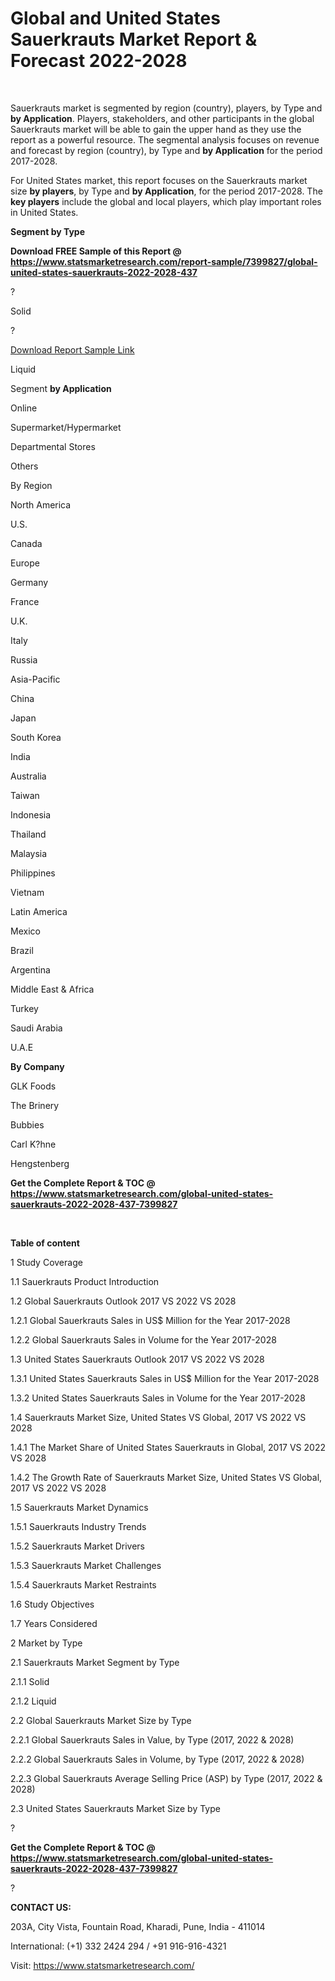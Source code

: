 <h1>Global and United States Sauerkrauts Market Report & Forecast 2022-2028</h1><br/><p>Sauerkrauts market is segmented by region (country), players, by Type and <strong>by Application</strong>. Players, stakeholders, and other participants in the global Sauerkrauts market will be able to gain the upper hand as they use the report as a powerful resource. The segmental analysis focuses on revenue and forecast by region (country), by Type and <strong>by Application</strong> for the period 2017-2028.</p>
 
 
 
 <p>For United States market, this report focuses on the Sauerkrauts market size <strong>by players</strong>, by Type and <strong>by Application</strong>, for the period 2017-2028. The <strong>key players</strong> include the global and local players, which play important roles in United States.</p>
 
 
 
 <p><strong>Segment by Type</strong></p>
 
 
 
 <div><b>Download FREE Sample of this Report @ <a href="https://www.statsmarketresearch.com/download-free-sample/7399827/global-united-states-sauerkrauts-2022-2028-437">https://www.statsmarketresearch.com/report-sample/7399827/global-united-states-sauerkrauts-2022-2028-437</a></b></div>
 
 
 
 <p>? </p>
 
 
 
 <p>Solid</p>
 
 
 
 <p>? </p>
 
 
 
 <p><a href="https://www.statsmarketresearch.com/download-free-sample/7399827/global-united-states-sauerkrauts-2022-2028-437">Download Report Sample Link</a></p>
 
 
 
 <p>Liquid</p>
 
 
 
 <p>Segment <strong>by Application</strong></p>
 
 
 
 <p>Online</p>
 
 
 
 <p>Supermarket/Hypermarket</p>
 
 
 
 <p>Departmental Stores</p>
 
 
 
 <p>Others</p>
 
 
 
 <p>By Region</p>
 
 
 
 <p>North America</p>
 
 
 
 <p>U.S.</p>
 
 
 
 <p>Canada</p>
 
 
 
 <p>Europe</p>
 
 
 
 <p>Germany</p>
 
 
 
 <p>France</p>
 
 
 
 <p>U.K.</p>
 
 
 
 <p>Italy</p>
 
 
 
 <p>Russia</p>
 
 
 
 <p>Asia-Pacific</p>
 
 
 
 <p>China</p>
 
 
 
 <p>Japan</p>
 
 
 
 <p>South Korea</p>
 
 
 
 <p>India</p>
 
 
 
 <p>Australia</p>
 
 
 
 <p>Taiwan</p>
 
 
 
 <p>Indonesia</p>
 
 
 
 <p>Thailand</p>
 
 
 
 <p>Malaysia</p>
 
 
 
 <p>Philippines</p>
 
 
 
 <p>Vietnam</p>
 
 
 
 <p>Latin America</p>
 
 
 
 <p>Mexico</p>
 
 
 
 <p>Brazil</p>
 
 
 
 <p>Argentina</p>
 
 
 
 <p>Middle East & Africa</p>
 
 
 
 <p>Turkey</p>
 
 
 
 <p>Saudi Arabia</p>
 
 
 
 <p>U.A.E</p>
 
 
 
 <p><strong>By Company</strong></p>
 
 
 
 <p>GLK Foods</p>
 
 
 
 <p>The Brinery</p>
 
 
 
 <p>Bubbies</p>
 
 
 
 <p>Carl K?hne</p>
 
 
 
 <p>Hengstenberg</p>
 
 
 
 <div><b>Get the Complete Report & TOC @ <a href="https://www.statsmarketresearch.com/global-united-states-sauerkrauts-2022-2028-437-7399827">https://www.statsmarketresearch.com/global-united-states-sauerkrauts-2022-2028-437-7399827</a></b></div>
 
 
 
 <p><br />
 
 <b>Table of content</b></p>
 
 
 
 <p>1 Study Coverage<br />
 
 1.1 Sauerkrauts Product Introduction<br />
 
 1.2 Global Sauerkrauts Outlook 2017 VS 2022 VS 2028<br />
 
 1.2.1 Global Sauerkrauts Sales in US$ Million for the Year 2017-2028<br />
 
 1.2.2 Global Sauerkrauts Sales in Volume for the Year 2017-2028<br />
 
 1.3 United States Sauerkrauts Outlook 2017 VS 2022 VS 2028<br />
 
 1.3.1 United States Sauerkrauts Sales in US$ Million for the Year 2017-2028<br />
 
 1.3.2 United States Sauerkrauts Sales in Volume for the Year 2017-2028<br />
 
 1.4 Sauerkrauts Market Size, United States VS Global, 2017 VS 2022 VS 2028<br />
 
 1.4.1 The Market Share of United States Sauerkrauts in Global, 2017 VS 2022 VS 2028<br />
 
 1.4.2 The Growth Rate of Sauerkrauts Market Size, United States VS Global, 2017 VS 2022 VS 2028<br />
 
 1.5 Sauerkrauts Market Dynamics<br />
 
 1.5.1 Sauerkrauts Industry Trends<br />
 
 1.5.2 Sauerkrauts Market Drivers<br />
 
 1.5.3 Sauerkrauts Market Challenges<br />
 
 1.5.4 Sauerkrauts Market Restraints<br />
 
 1.6 Study Objectives<br />
 
 1.7 Years Considered<br />
 
 2 Market by Type<br />
 
 2.1 Sauerkrauts Market Segment by Type<br />
 
 2.1.1 Solid<br />
 
 2.1.2 Liquid<br />
 
 2.2 Global Sauerkrauts Market Size by Type<br />
 
 2.2.1 Global Sauerkrauts Sales in Value, by Type (2017, 2022 & 2028)<br />
 
 2.2.2 Global Sauerkrauts Sales in Volume, by Type (2017, 2022 & 2028)<br />
 
 2.2.3 Global Sauerkrauts Average Selling Price (ASP) by Type (2017, 2022 & 2028)<br />
 
 2.3 United States Sauerkrauts Market Size by Type<br />
 
 ? </p>
 
 
 
 <div><b>Get the Complete Report & TOC @ <a href="https://www.statsmarketresearch.com/global-united-states-sauerkrauts-2022-2028-437-7399827">https://www.statsmarketresearch.com/global-united-states-sauerkrauts-2022-2028-437-7399827</a></b></div>
 
 
 
 <p>? </p>
 
 
 
 <p><b>CONTACT US:</b><br />
 
 203A, City Vista, Fountain Road, Kharadi, Pune, India - 411014<br />
 
 International: (+1) 332 2424 294 / +91 916-916-4321<br />
 
 Visit: <a href="https://www.statsmarketresearch.com/">https://www.statsmarketresearch.com/</a></p>